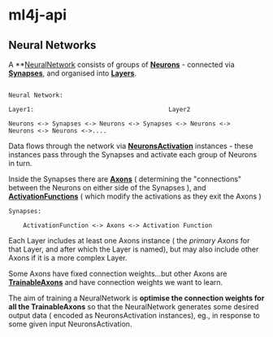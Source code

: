 # ml4j-api


## Neural Networks
 

A **[NeuralNetwork](https://github.com/ml4j/ml4j-api/blob/master/ml4j-nn-api/src/main/java/org/ml4j/nn/NeuralNetwork.java) consists of groups of **[Neurons](https://github.com/ml4j/ml4j-api/blob/master/ml4j-synapses-api/src/main/java/org/ml4j/nn/neurons/Neurons.java)** -    connected via **[Synapses](https://github.com/ml4j/ml4j-api/blob/master/ml4j-synapses-api/src/main/java/org/ml4j/nn/synapses/Synapses.java)**, and organised into **[Layers](https://github.com/ml4j/ml4j-api/blob/master/ml4j-layers-api/src/main/java/org/ml4j/nn/layers/Layer.java)**.

```

Neural Network:

Layer1:										Layer2			

Neurons <-> Synapses <-> Neurons <-> Synapses <-> Neurons <->	Neurons <->	Neurons <->....

```

Data flows through the network via **[NeuronsActivation](https://github.com/ml4j/ml4j-api/blob/master/ml4j-synapses-api/src/main/java/org/ml4j/nn/neurons/NeuronsActivation.java)** instances - these instances pass through the Synapses and activate each group of Neurons in turn.


Inside the Synapses there are **[Axons](https://github.com/ml4j/ml4j-api/blob/master/ml4j-synapses-api/src/main/java/org/ml4j/nn/axons/Axons.java)** ( determining the "connections" between the Neurons on either side of the Synapses ), 
and **[ActivationFunctions](https://github.com/ml4j/ml4j-api/blob/master/ml4j-synapses-api/src/main/java/org/ml4j/nn/activationfunctions/ActivationFunction.java)** ( which modify the activations as they exit the Axons )


```
Synapses:						

	ActivationFunction <-> Axons <-> Activation Function
```
Each Layer includes at least one Axons instance ( the *primary Axons* for that Layer, and after which the Layer is named), 
but may also include other Axons if it is a more complex Layer.

Some Axons have fixed connection weights...but other Axons are **[TrainableAxons](https://github.com/ml4j/ml4j-api/blob/master/ml4j-synapses-api/src/main/java/org/ml4j/nn/axons/TrainableAxons.java)** and have connection weights we want to learn.

The aim of training a NeuralNetwork is **optimise the connection weights for all the TrainableAxons** so that the NeuralNetwork
generates some desired output data ( encoded as NeuronsActivation instances), eg., in response to some given input NeuronsActivation.



